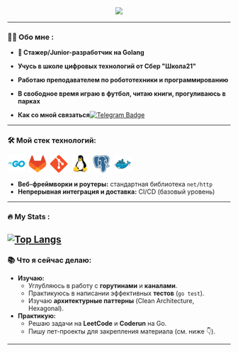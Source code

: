 <div id="header" align="center">
  <img src="https://media1.tenor.com/m/UAlc4DI5LTAAAAAC/bart-bartsimpson.gif" width="300"/>
</div>

---

### :man_technologist: Обо мне :

*   **🚀 Стажер/Junior-разработчик на Golang** 

*   **Учусь в школе цифровых технологий от Сбер "Школа21"**

*   **Работаю преподавателем по робототехники и программированию**

*   **В свободное время играю в футбол, читаю книги, прогуливаюсь в парках**

*   **Как со мной связаться**[![Telegram Badge](https://img.shields.io/badge/Telegram-blue?style=for-the-badge&logo=Telegram&logoColor=white)](https://t.me/vberdnikoff)

---

### 🛠 Мой стек технологий:
<div>
  <img src="https://raw.githubusercontent.com/devicons/devicon/54cfe13ac10eaa1ef817a343ab0a9437eb3c2e08/icons/go/go-original-wordmark.svg" title="Golang" alt="Golang" width="40" height="40"/>&nbsp;
  <img src="https://raw.githubusercontent.com/devicons/devicon/54cfe13ac10eaa1ef817a343ab0a9437eb3c2e08/icons/gitlab/gitlab-original.svg" title="GitLab" alt="GitLab" width="40" height="40"/>&nbsp;
  <img src="https://raw.githubusercontent.com/devicons/devicon/54cfe13ac10eaa1ef817a343ab0a9437eb3c2e08/icons/git/git-original.svg" title="Git" alt="Git" width="40" height="40"/>&nbsp;
  <img src="https://raw.githubusercontent.com/devicons/devicon/54cfe13ac10eaa1ef817a343ab0a9437eb3c2e08/icons/linux/linux-original.svg" title="Linux" alt="Linux" width="40" height="40"/>&nbsp;
  <img src="https://raw.githubusercontent.com/devicons/devicon/54cfe13ac10eaa1ef817a343ab0a9437eb3c2e08/icons/postgresql/postgresql-plain.svg" title="PostgreSQL" alt="PostgreSQL" width="40" height="40"/>&nbsp;
  <img src="https://raw.githubusercontent.com/devicons/devicon/54cfe13ac10eaa1ef817a343ab0a9437eb3c2e08/icons/docker/docker-original.svg" title="Docker" alt="Docker" width="40" height="40"/>&nbsp;
</div>

*   **Веб-фреймворки и роутеры:** стандартная библиотека `net/http`
*   **Непрерывная интеграция и доставка:** CI/CD (базовый уровень)

---

### :fire: My Stats :
[![Top Langs](https://github-readme-stats.vercel.app/api/top-langs/?username=starfrus&layout=compact&theme=vision-friendly-dark)](https://github.com/anuraghazra/github-readme-stats)
---

### 📚 Что я сейчас делаю:

*   **Изучаю:** 
    *   Углубляюсь в работу с **горутинами** и **каналами**.
    *   Практикуюсь в написании эффективных **тестов** (`go test`).
    *   Изучаю **архитектурные паттерны** (Clean Architecture, Hexagonal).
*   **Практикую:** 
    *   Решаю задачи на **LeetCode** и **Coderun** на Go.
    *   Пишу пет-проекты для закрепления материала (см. ниже 👇).

---

